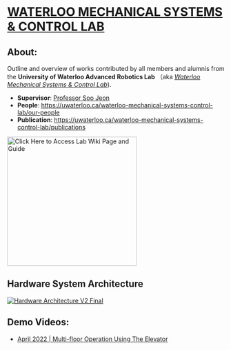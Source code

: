 # [ WATERLOO MECHANICAL SYSTEMS & CONTROL LAB ](https://uwaterloo.ca/waterloo-mechanical-systems-control-lab/) 

## About:
Outline and overview of works contributed by all members and alumnis from the **University of Waterloo Advanced Robotics Lab** （aka [_Waterloo Mechanical Systems & Control Lab_](https://uwaterloo.ca/waterloo-mechanical-systems-control-lab/)).

- **Supervisor**: [Professor Soo Jeon](https://uwaterloo.ca/mechanical-mechatronics-engineering/profile/soojeon)
- **People**: https://uwaterloo.ca/waterloo-mechanical-systems-control-lab/our-people
- **Publication**: https://uwaterloo.ca/waterloo-mechanical-systems-control-lab/publications

<a href="https://github.com/UW-Advanced-Robotics-Lab/lab-wiki/wiki" target="_blank"><img src="https://github.com/UW-Advanced-Robotics-Lab/lab-wiki/blob/main/docs/resources/button.png" alt="Click Here to Access Lab Wiki Page and Guide" style="width: 300px"/></a>

## Hardware System Architecture
<a href="https://github.com/UW-Advanced-Robotics-Lab/lab-wiki/wiki" target="_blank"><img src="https://github.com/UW-Advanced-Robotics-Lab/lab-wiki/blob/main/docs/resources/Waterloo_steel_arch_v2_final.jpg" alt="Hardware Architecture V2 Final"/></a>

## Demo Videos:
- [April 2022 | Multi-floor Operation Using The Elevator](https://www.youtube.com/watch?v=rkKu2eE83Ss)
